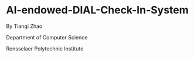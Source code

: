 # AI-endowed-DIAL-Check-In-System

By Tianqi Zhao

Department of Computer Science

Rensselaer Polytechnic Institute
